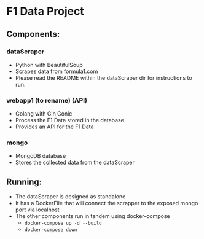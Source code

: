 # F1 Data Project

## Components:

### dataScraper
* Python with BeautifulSoup
* Scrapes data from formula1.com
* Please read the README within the dataScraper dir for instructions to run.
### webapp1 (to rename) (API)
* Golang with Gin Gonic
* Process the F1 Data stored in the database
* Provides an API for the F1 Data
### mongo
* MongoDB database
* Stores the collected data from the dataScraper


## Running:
* The dataScraper is designed as standalone
* It has a DockerFile that will connect the scrapper to the exposed mongo port via localhost
* The other components run in tandem using docker-compose
    * `docker-compose up -d --build`
    * `docker-compose down`
